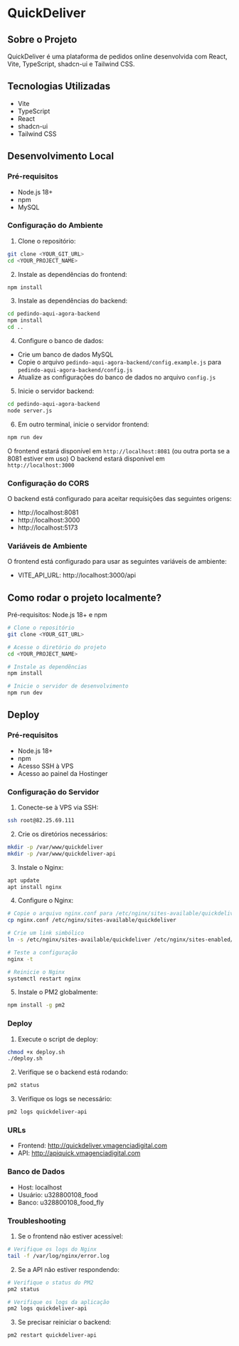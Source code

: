 # QuickDeliver

## Sobre o Projeto

QuickDeliver é uma plataforma de pedidos online desenvolvida com React, Vite, TypeScript, shadcn-ui e Tailwind CSS.

## Tecnologias Utilizadas
- Vite
- TypeScript
- React
- shadcn-ui
- Tailwind CSS

## Desenvolvimento Local

### Pré-requisitos
- Node.js 18+
- npm
- MySQL

### Configuração do Ambiente

1. Clone o repositório:
```sh
git clone <YOUR_GIT_URL>
cd <YOUR_PROJECT_NAME>
```

2. Instale as dependências do frontend:
```sh
npm install
```

3. Instale as dependências do backend:
```sh
cd pedindo-aqui-agora-backend
npm install
cd ..
```

4. Configure o banco de dados:
- Crie um banco de dados MySQL
- Copie o arquivo `pedindo-aqui-agora-backend/config.example.js` para `pedindo-aqui-agora-backend/config.js`
- Atualize as configurações do banco de dados no arquivo `config.js`

5. Inicie o servidor backend:
```sh
cd pedindo-aqui-agora-backend
node server.js
```

6. Em outro terminal, inicie o servidor frontend:
```sh
npm run dev
```

O frontend estará disponível em `http://localhost:8081` (ou outra porta se a 8081 estiver em uso)
O backend estará disponível em `http://localhost:3000`

### Configuração do CORS
O backend está configurado para aceitar requisições das seguintes origens:
- http://localhost:8081
- http://localhost:3000
- http://localhost:5173

### Variáveis de Ambiente
O frontend está configurado para usar as seguintes variáveis de ambiente:
- VITE_API_URL: http://localhost:3000/api

## Como rodar o projeto localmente?

Pré-requisitos: Node.js 18+ e npm

```sh
# Clone o repositório
git clone <YOUR_GIT_URL>

# Acesse o diretório do projeto
cd <YOUR_PROJECT_NAME>

# Instale as dependências
npm install

# Inicie o servidor de desenvolvimento
npm run dev
```

## Deploy

### Pré-requisitos
- Node.js 18+
- npm
- Acesso SSH à VPS
- Acesso ao painel da Hostinger

### Configuração do Servidor

1. Conecte-se à VPS via SSH:
```bash
ssh root@82.25.69.111
```

2. Crie os diretórios necessários:
```bash
mkdir -p /var/www/quickdeliver
mkdir -p /var/www/quickdeliver-api
```

3. Instale o Nginx:
```bash
apt update
apt install nginx
```

4. Configure o Nginx:
```bash
# Copie o arquivo nginx.conf para /etc/nginx/sites-available/quickdeliver
cp nginx.conf /etc/nginx/sites-available/quickdeliver

# Crie um link simbólico
ln -s /etc/nginx/sites-available/quickdeliver /etc/nginx/sites-enabled/

# Teste a configuração
nginx -t

# Reinicie o Nginx
systemctl restart nginx
```

5. Instale o PM2 globalmente:
```bash
npm install -g pm2
```

### Deploy

1. Execute o script de deploy:
```bash
chmod +x deploy.sh
./deploy.sh
```

2. Verifique se o backend está rodando:
```bash
pm2 status
```

3. Verifique os logs se necessário:
```bash
pm2 logs quickdeliver-api
```

### URLs
- Frontend: http://quickdeliver.vmagenciadigital.com
- API: http://apiquick.vmagenciadigital.com

### Banco de Dados
- Host: localhost
- Usuário: u328800108_food
- Banco: u328800108_food_fly

### Troubleshooting

1. Se o frontend não estiver acessível:
```bash
# Verifique os logs do Nginx
tail -f /var/log/nginx/error.log
```

2. Se a API não estiver respondendo:
```bash
# Verifique o status do PM2
pm2 status

# Verifique os logs da aplicação
pm2 logs quickdeliver-api
```

3. Se precisar reiniciar o backend:
```bash
pm2 restart quickdeliver-api
```
